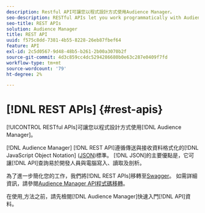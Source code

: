 ```yaml
---
description: Restful API可讓您以程式設計方式使用Audience Manager。
seo-description: RESTful APIs let you work programmatically with Audience Manager.
seo-title: REST APIs
solution: Audience Manager
title: REST API
uuid: f575c8dd-7381-4b55-8228-26eb87fbef64
feature: API
exl-id: 2c5d0567-9d48-48b5-b261-2b00a3070b2f
source-git-commit: 4d3c859cc4dc5294286680b0e63c287e0409f7fd
workflow-type: tm+mt
source-wordcount: '79'
ht-degree: 2%

---
```


# [!DNL REST APIs] {#rest-apis}

[!UICONTROL RESTful APIs]可讓您以程式設計方式使用[!DNL Audience Manager]。

[!DNL Audience Manager] [!DNL REST API]遵循傳送與接收資料格式化的[!DNL JavaScript Object Notation] ([JSON](https://www.json.org/))標準。 [!DNL JSON]的主要優點是，它可讓[!DNL API]查詢易於開發人員與電腦寫入、讀取及剖析。

為了進一步簡化您的工作，我們將[!DNL REST APIs]移轉至[Swagger](https://swagger.io/solutions/api-documentation/)。 如需詳細資訊，請參閱[Audience Manager API程式碼移轉](/help/using/api/api-swagger-migration.md)。

在使用[ ](../../api/rest-api-main/aam-api-getting-started.md#getting-started-with-rest-apis)方法之前，請先檢閱[!DNL Audience Manager]快速入門[!DNL API]資料。
